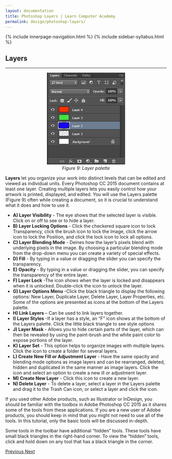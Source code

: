 ```yaml
---
layout: documentation
title: Photoshop Layers | Learn Computer Academy
permalink: design/photoshop-layers/
---
```

<div class="loader">
{% include innerpage-navigation.html %}
{% include sidebar-syllabus.html %}
 <div class="page-content">
  <div class="content-wrapper">
   <div class="row">
    <div class="col-md-9 content">
     <!-- Your content goes started here -->
     <div class="doc-content">
      <h2>Layers</h2>
      <hr>
      <div class="row">
       <div class="col-md-2">
        <div class="img-block" style="text-align: center;">
         <img src="{{ site.baseurl }}/../assets/img/layers-img.png" alt="Color Boxes and Modes" class="img-fluid">
         <span style="display: block;">
          <i>Figure 9: Layer palette</i>
         </span>
        </div>
       </div>
       <div class="col-md-10">
        <div class="text-block">
         <p>
          <b>Layers</b> let you organize your work into distinct levels that can be edited and viewed as individual units. Every Photoshop CC 2015 document contains at least one layer. Creating multiple layers lets you easily control how your artwork is printed, displayed, and edited. You will use the Layers palette (Figure 9) often while creating a document, so it is crucial to understand what it does and how to use it.
         </p>
         <ul>
          <li>
           <b>A) Layer Visibility</b> - The eye shows that the selected layer is visible. Click on or off to see or to hide a layer.
          </li>
          <li>
           <b>B) Layer Locking Options</b> - Click the checkered square icon to lock Transparency, click the brush icon to lock the Image, click the arrow icon to lock the Position, and click the lock icon to lock all options.
          </li>
          <li>
           <b>C) Layer Blending Mode</b> - Deines how the layer’s pixels blend with underlying pixels in the image. By choosing a particular blending mode from the drop-down menu you can create a variety of special effects.
          </li>
          <li>
           <b>D) Fill</b> - By typing in a value or dragging the slider you can specify the transparency.
          </li>
          <li>
           <b>E) Opacity</b> - By typing in a value or dragging the slider, you can specify the transparency of the entire layer.
          </li>
          <li>
           <b>F) Layer Lock</b> -The icon shows when the layer is locked and disappears when it is unlocked. Double-click the icon to unlock the layer.
          </li>
          <li>
           <b>G) Layer Options Menu</b> -Click the black triangle to display the following options: New Layer, Duplicate Layer, Delete Layer, Layer Properties, etc. Some of the options are presented as icons at the bottom of the Layers palette.
          </li>
          <li>
           <b>H) Link Layers</b> – Can be used to link layers together.
          </li>
          <li>
           <b>I) Layer Styles</b> -If a layer has a style, an “F” icon shows at the bottom of the Layers palette. Click the little black triangle to see style options
          </li>
          <li>
           <b>J) Layer Mask</b> - Allows you to hide certain parts of the layer, which can then be revealed by using the paint-brush and the white paint color to expose portions of the layer.
          </li>
          <li>
           <b>K) Layer Set</b> - This option helps to organize images with multiple layers. Click the icon to create a folder for several layers.
          </li>
          <li>
           <b>L) Create New Fill or Adjustment Layer</b> - Have the same opacity and blending mode options as image layers and can be rearranged, deleted, hidden and duplicated in the same manner as image layers. Click the icon and select an option to create a new ill or adjustment layer.
          </li>
          <li>
           <b>M) Create New Layer</b> - Click this icon to create a new layer.
          </li>
          <li>
           <b>N) Delete Layer</b> - To delete a layer, select a layer in the Layers palette and drag it to the Trash Can icon, or select a layer and click the icon.
          </li>
         </ul>
         <p>If you used other Adobe products, such as Illustrator or InDesign, you should be familiar with the toolbox in Adobe Photoshop CC 2015 as it shares some of the tools from these applications. If you are a new user of Adobe products, you should keep in mind that you might not need to use all of the tools. In this tutorial, only the basic tools will be discussed in-depth.</p>
         <p>Some tools in the toolbar have additional “hidden” tools. These tools have small black triangles in the right-hand corner. To view the “hidden” tools, click and hold down on any tool that has a black triangle in the corner.</p>
        </div>
       </div>
      </div>
     </div>
     <!-- /.Your content goes ends here -->
     <div class="footer-btn d-flex justify-content-between">
      <a href="/design/photoshop-color-boxes" class="btn">
       <i class="fas fa-arrow-circle-left"></i>Previous </a>
      <a href="/design/photoshop-resizing" class="btn">Next <i class="fas fa-arrow-circle-right"></i>
      </a>
     </div>
     <!-- /.End of footer button -->
    </div>
    <!-- Right Sidebar Start--> <?php include '../../includes/right-sidebar-innerpage.php'; ?>
    <!-- Right-Sidebar End -->
   </div>
  </div>


